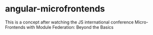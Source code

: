 # angular-microfrontends
This is a concept after watching the JS international conference  Micro-Frontends with Module Federation: Beyond the Basics
